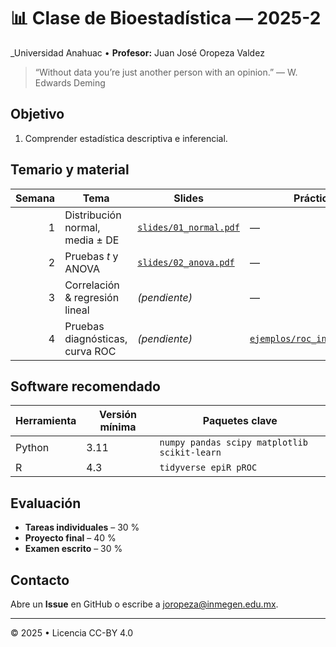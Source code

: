 # 📊 Clase de Bioestadística — 2025-2

_Universidad Anahuac •
**Profesor:** Juan José Oropeza Valdez

> “Without data you’re just another person with an opinion.” — W. Edwards Deming

## Objetivo
1. Comprender estadística descriptiva e inferencial.


## Temario y material

| Semana | Tema                               | Slides                                   | Práctica                        |
|-------:|------------------------------------|------------------------------------------|---------------------------------|
| 1      | Distribución normal, media ± DE    | [`slides/01_normal.pdf`](slides/01_normal.pdf) | —                               |
| 2      | Pruebas *t* y ANOVA                | [`slides/02_anova.pdf`](slides/02_anova.pdf) | —                               |
| 3      | Correlación & regresión lineal     | _(pendiente)_                            | —                               |
| 4      | Pruebas diagnósticas, curva ROC    | _(pendiente)_                            | [`ejemplos/roc_interactivo/`](ejemplos/roc_interactivo/) |

## Software recomendado

| Herramienta | Versión mínima | Paquetes clave |
|-------------|----------------|----------------|
| Python      | 3.11           | `numpy pandas scipy matplotlib scikit-learn` |
| R           | 4.3            | `tidyverse epiR pROC` |

## Evaluación
- **Tareas individuales** – 30 %  
- **Proyecto final** – 40 %  
- **Examen escrito** – 30 %

## Contacto
Abre un **Issue** en GitHub o escribe a <joropeza@inmegen.edu.mx>.

---

© 2025 • Licencia CC-BY 4.0

